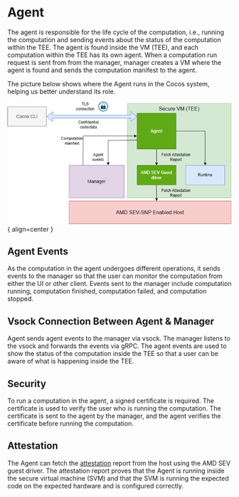 # Agent

The agent is responsible for the life cycle of the computation, i.e., running the computation and sending events about the status of the computation within the TEE. The agent is found inside the VM (TEE), and each computation within the TEE has its own agent. When a computation run request is sent from from the manager, manager creates a VM where the agent is found and sends the computation manifest to the agent. 

The picture below shows where the Agent runs in the Cocos system, helping us better understand its role.

![Agent](./img/agent.png){ align=center }

## Agent Events

As the computation in the agent undergoes different operations, it sends events to the manager so that the user can monitor the computation from either the UI or other client. Events sent to the manager include computation running, computation finished, computation failed, and computation stopped.

## Vsock Connection Between Agent & Manager

Agent sends agent events to the manager via vsock. The manager listens to the vsock and forwards the events via gRPC. The agent events are used to show the status of the computation inside the TEE so that a user can be aware of what is happening inside the TEE.

## Security

To run a computation in the agent, a signed certificate is required. The certificate is used to verify the user who is running the computation. The certificate is sent to the agent by the manager, and the agent verifies the certificate before running the computation.

## Attestation

The Agent can fetch the [attestation](./attestation.md) report from the host using the AMD SEV guest driver. The attestation report proves that the Agent is running inside the secure virtual machine (SVM) and that the SVM is running the expected code on the expected hardware and is configured correctly.